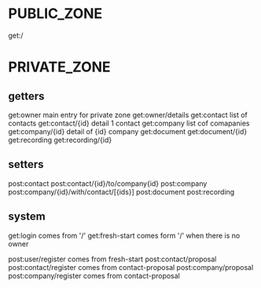 # PUBLIC_ZONE
get:/


# PRIVATE_ZONE

## getters
get:owner main entry for private zone
get:owner/details
get:contact         list of contacts
get:contact/{id}    detail 1 contact
get:company         list cof comapanies
get:company/{id}    detail of {id} company
get:document
get:document/{id}
get:recording
get:recording/{id}

## setters
post:contact
post:contact/{id}/to/company{id}
post:company
post:company/{id}/with/contact/[{ids}]
post:document
post:recording

## system
get:login comes from '/'
get:fresh-start comes form '/' when there is no owner


post:user/register  comes from fresh-start
post:contact/proposal
post:contact/register  comes from contact-proposal
post:company/proposal
post:company/register  comes from contact-proposal